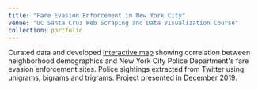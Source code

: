 ```yaml
---
title: "Fare Evasion Enforcement in New York City"
venue: "UC Santa Cruz Web Scraping and Data Visualization Course"
collection: portfolio
---
```


Curated data and developed [interactive map](https://github.com/rebdorn/fare_evasion) showing correlation between neighborhood demographics and New York City Police Department's fare evasion enforcement sites. Police sightings extracted from Twitter using unigrams, bigrams and trigrams. Project presented in December 2019.